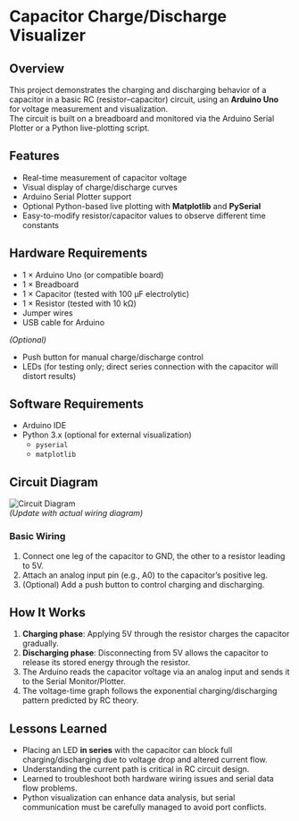 # Capacitor Charge/Discharge Visualizer

## Overview
This project demonstrates the charging and discharging behavior of a capacitor in a basic RC (resistor–capacitor) circuit, using an **Arduino Uno** for voltage measurement and visualization.  
The circuit is built on a breadboard and monitored via the Arduino Serial Plotter or a Python live-plotting script.

## Features
- Real-time measurement of capacitor voltage
- Visual display of charge/discharge curves
- Arduino Serial Plotter support
- Optional Python-based live plotting with **Matplotlib** and **PySerial**
- Easy-to-modify resistor/capacitor values to observe different time constants

## Hardware Requirements
- 1 × Arduino Uno (or compatible board)
- 1 × Breadboard
- 1 × Capacitor (tested with 100 µF electrolytic)
- 1 × Resistor (tested with 10 kΩ)
- Jumper wires
- USB cable for Arduino

*(Optional)*
- Push button for manual charge/discharge control
- LEDs (for testing only; direct series connection with the capacitor will distort results)

## Software Requirements
- Arduino IDE
- Python 3.x (optional for external visualization)
  - `pyserial`
  - `matplotlib`

## Circuit Diagram
![Circuit Diagram](assets/capacitor_visualizer_circuit.png)  
*(Update with actual wiring diagram)*

### Basic Wiring
1. Connect one leg of the capacitor to GND, the other to a resistor leading to 5V.
2. Attach an analog input pin (e.g., A0) to the capacitor’s positive leg.
3. (Optional) Add a push button to control charging and discharging.

## How It Works
1. **Charging phase**: Applying 5V through the resistor charges the capacitor gradually.
2. **Discharging phase**: Disconnecting from 5V allows the capacitor to release its stored energy through the resistor.
3. The Arduino reads the capacitor voltage via an analog input and sends it to the Serial Monitor/Plotter.
4. The voltage-time graph follows the exponential charging/discharging pattern predicted by RC theory.

## Lessons Learned
- Placing an LED **in series** with the capacitor can block full charging/discharging due to voltage drop and altered current flow.
- Understanding the current path is critical in RC circuit design.
- Learned to troubleshoot both hardware wiring issues and serial data flow problems.
- Python visualization can enhance data analysis, but serial communication must be carefully managed to avoid port conflicts.

